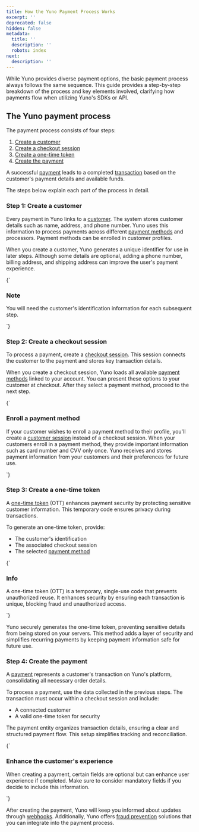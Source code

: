 ```yaml
---
title: How the Yuno Payment Process Works
excerpt: ''
deprecated: false
hidden: false
metadata:
  title: ''
  description: ''
  robots: index
next:
  description: ''
---
```

While Yuno provides diverse payment options, the basic payment process always follows the same sequence. This guide provides a step-by-step breakdown of the process and key elements involved, clarifying how payments flow when utilizing Yuno's SDKs or API.

## The Yuno payment process

The payment process consists of four steps:

1. [Create a customer](#step-1-create-a-customer)
2. [Create a checkout session](#step-2-create-a-checkout-session)
3. [Create a one-time token](#step-3-create-a-one-time-token)
4. [Create the payment](#step-4-create-the-payment)

A successful [payment](doc:payments-1) leads to a completed [transaction](doc:transactions) based on the customer's payment details and available funds.

The steps below explain each part of the process in detail.

### Step 1: Create a customer

Every payment in Yuno links to a [customer](doc:customers). The system stores customer details such as name, address, and phone number. Yuno uses this information to process payments across different [payment methods](doc:payment-methods) and processors. Payment methods can be enrolled in customer profiles.

When you create a customer, Yuno generates a unique identifier for use in later steps. Although some details are optional, adding a phone number, billing address, and shipping address can improve the user's payment experience.

<HTMLBlock>{`
<body>
  <div class="infoBlockContainer">
    <div class="verticalLine"></div>
    <div>
      <h3>Note</h3>
      <div class="contentContainer">
        <p>
        You will need the customer's identification information for each subsequent step.
        </p>
      </div>
    </div>
  </div>
</body>
`}</HTMLBlock>

### Step 2: Create a checkout session

To process a payment, create a [checkout session](doc:sessions#checkout-session). This session connects the customer to the payment and stores key transaction details.

When you create a checkout session, Yuno loads all available [payment methods](doc:payment-methods) linked to your account. You can present these options to your customer at checkout. After they select a payment method, proceed to the next step.

<HTMLBlock>{`
<body>
  <div class="infoBlockContainer">
    <div class="verticalLine"></div>
    <div>
      <h3>Enroll a payment method</h3>
      <div class="contentContainer">
        <p>
					If your customer wishes to enroll a payment method to their profile, you'll create a <a href="https://docs.y.uno/docs/sessions#customer-session">customer session</a> instead of a checkout session. When your customers enroll in a payment method, they provide important information such as card number and CVV only once. Yuno receives and stores payment information from your customers and their preferences for future use.
        </p>
      </div>
    </div>
  </div>
</body>
`}</HTMLBlock>

### Step 3: Create a one-time token

A [one-time token](doc:tokens) (OTT) enhances payment security by protecting sensitive customer information. This temporary code ensures privacy during transactions.

To generate an one-time token, provide:

* The customer's identification
* The associated checkout session
* The selected [payment method](doc:payment-methods)

<HTMLBlock>{`
<body>
  <div class="infoBlockContainer">
    <div class="verticalLine"></div>
    <div>
      <h3>Info</h3>
      <div class="contentContainer">
        <p>
					A one-time token (OTT) is a temporary, single-use code that prevents unauthorized reuse. It enhances security by ensuring each transaction is unique, blocking fraud and unauthorized access.
        </p>
      </div>
    </div>
  </div>
</body>
`}</HTMLBlock>

Yuno securely generates the one-time token, preventing sensitive details from being stored on your servers. This method adds a layer of security and simplifies recurring payments by keeping payment information safe for future use.

### Step 4: Create the payment

A [payment](doc:payments-1) represents a customer's transaction on Yuno's platform, consolidating all necessary order details.

To process a payment, use the data collected in the previous steps. The transaction must occur within a checkout session and include:

* A connected customer
* A valid one-time token for security

The payment entity organizes transaction details, ensuring a clear and structured payment flow. This setup simplifies tracking and reconciliation.

<HTMLBlock>{`
<body>
  <div class="infoBlockContainer">
    <div class="verticalLine"></div>
    <div>
      <h3>Enhance the customer's experience</h3>
      <div class="contentContainer">
        <p>
          When creating a payment, certain fields are optional but can enhance user experience if completed. Make sure to consider mandatory fields if you decide to include this information.
        </p>
      </div>
    </div>
  </div>
</body>
`}</HTMLBlock>

After creating the payment, Yuno will keep you informed about updates through [webhooks](doc:webhooks-1). Additionally, Yuno offers [fraud prevention](doc:fraud) solutions that you can integrate into the payment process.
